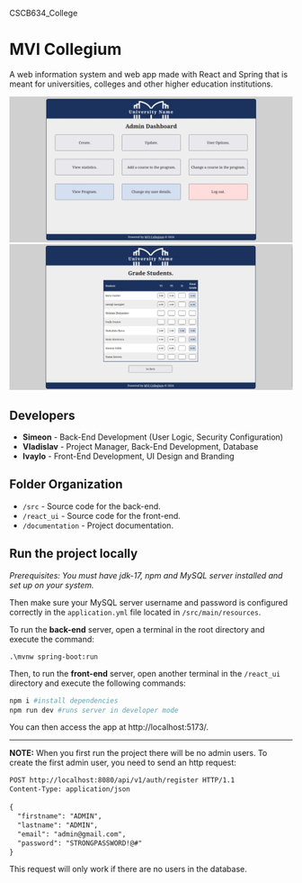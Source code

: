 CSCB634_College
# MVI Collegium

A web information system and web app made with React and Spring that is meant for universities, colleges and other higher education institutions.

![preview1](Preview1.jpg) ![preview2](Preview2.jpg)

## Developers

- **Simeon** - Back-End Development (User Logic, Security Configuration)
- **Vladislav** - Project Manager, Back-End Development, Database
- **Ivaylo** - Front-End Development, UI Design and Branding

## Folder Organization

- `/src` - Source code for the back-end.
- `/react_ui` - Source code for the front-end.
- `/documentation` - Project documentation.

## Run the project locally

*Prerequisites: You must have jdk-17, npm and MySQL server installed and set up on your system.*

Then make sure your MySQL server username and password is configured correctly in the `application.yml` file located in `/src/main/resources`.


To run the **back-end** server, open a terminal in the root directory and execute the command:
```
.\mvnw spring-boot:run
```

Then, to run the **front-end** server, open another terminal in the `/react_ui` directory and execute the following commands:

```powershell
npm i #install dependencies
npm run dev #runs server in developer mode
```

You can then access the app at http://localhost:5173/.

---

**NOTE:** When you first run the project there will be no admin users. To create the first admin user, you need to send an http request:

```http
POST http://localhost:8080/api/v1/auth/register HTTP/1.1
Content-Type: application/json

{
  "firstname": "ADMIN",
  "lastname": "ADMIN",
  "email": "admin@gmail.com",
  "password": "STRONGPASSWORD!@#"
}
```
This request will only work if there are no users in the database.
